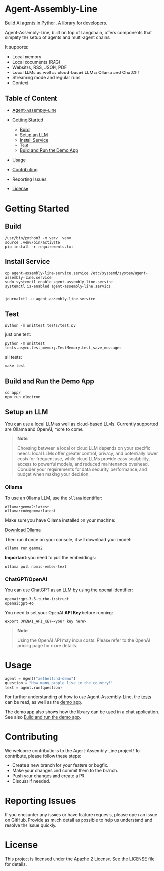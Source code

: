 # Agent-Assembly-Line

[Build AI agents in Python. A library for developers.](#get-it-to-run)

Agent-Assembly-Line, built on top of Langchain, offers components that simplify the setup of agents and multi-agent chains.

It supports:
- Local memory
- Local documents (RAG)
- Websites, RSS, JSON, PDF
- Local LLMs as well as cloud-based LLMs: Ollama and ChatGPT
- Streaming mode and regular runs
- Context

## Table of Content

- [Agent-Assembly-Line](#agent-assembly-line)
- [Getting Started](#getting-started)
    - [Build](#build)
    - [Setup an LLM](#setup-an-llm)
    - [Install Service](#install-service)
    - [Test](#test)
    - [Build and Run the Demo App](#build-and-run-the-demo-app)

- [Usage](#usage)
- [Contributing](#contributing)
- [Reporting Issues](#reporting-issues)
- [License](#license)

# Getting Started

## Build

```console
/usr/bin/python3 -m venv .venv
source .venv/bin/activate
pip install -r requirements.txt
```

## Install Service

```console
cp agent-assembly-line-service.service /etc/systemd/system/agent-assembly-line.service
sudo systemctl enable agent-assembly-line.service
systemctl is-enabled agent-assembly-line.service


journalctl -u agent-assembly-line.service
```

## Test

```console
python -m unittest tests/test.py
```

just one test:
```console
python -m unittest tests.async.test_memory.TestMemory.test_save_messages
```

all tests:
```console
make test
```

## Build and Run the Demo App

```
cd app/
npm run electron
```

## Setup an LLM

You can use a local LLM as well as cloud-based LLMs. Currently supported are Ollama and OpenAI, more to come.

> **Note:**
> 
> Choosing between a local or cloud LLM depends on your specific needs: local LLMs offer greater control, privacy, and potentially lower costs for frequent use, while cloud LLMs provide easy scalability, access to powerful models, and reduced maintenance overhead. Consider your requirements for data security, performance, and budget when making your decision.


### Ollama

To use an Ollama LLM, use the `ollama` identifier:

```
ollama:gemma2:latest
ollama:codegemma:latest
```

Make sure you have Ollama installed on your machine:

[Download Ollama](https://ollama.com/download)

Then run it once on your console, it will download your model:

```console
ollama run gemma2
```

**Important**: you need to pull the embeddings:

```console
ollama pull nomic-embed-text
```

### ChatGPT/OpenAI

You can use ChatGPT as an LLM by using the openai identifier:

```
openai:gpt-3.5-turbo-instruct
openai:gpt-4o
```

You need to set your OpenAI **API Key** before running:

```console
export OPENAI_API_KEY=<your key here>
```

> **Note:**
>
> Using the OpenAI API may incur costs. Please refer to the OpenAI pricing page for more details.

# Usage

```python
agent = Agent("aethelland-demo")
question = "How many people live in the country?"
text = agent.run(question)
```

For further understanding of how to use Agent-Assembly-Line, the [tests](tests/async/test.py) can be read, as well as the [demo app](app/).

The demo app also shows how the library can be used in a chat application.
See also [Build and run the demo app](#build-and-run-the-demo-app).

# Contributing

We welcome contributions to the Agent-Assembly-Line project! To contribute, please follow these steps:

- Create a new branch for your feature or bugfix.
- Make your changes and commit them to the branch.
- Push your changes and create a PR.
- Discuss if needed.

# Reporting Issues

If you encounter any issues or have feature requests, please open an issue on GitHub. Provide as much detail as possible to help us understand and resolve the issue quickly.

# License

This project is licensed under the Apache 2 License. See the [LICENSE](LICENSE) file for details.
